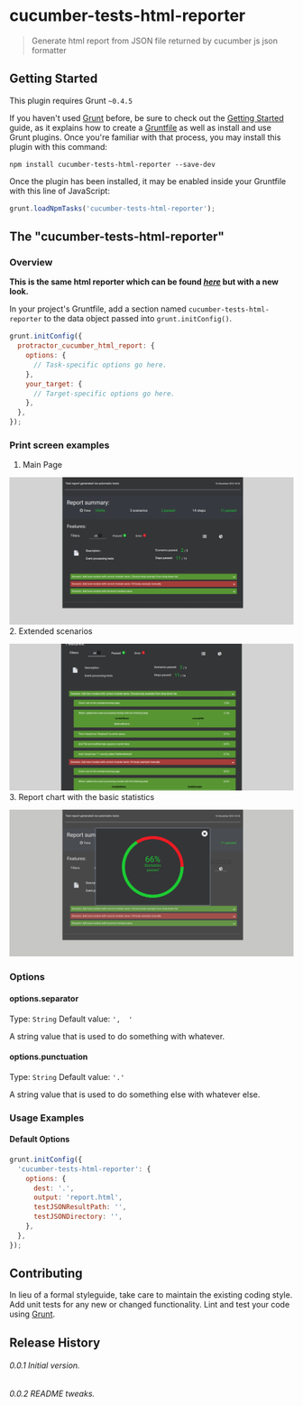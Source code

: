 # cucumber-tests-html-reporter

> Generate html report from JSON file returned by cucumber js json formatter

## Getting Started
This plugin requires Grunt `~0.4.5`

If you haven't used [Grunt](http://gruntjs.com/) before, be sure to check out the [Getting Started](http://gruntjs.com/getting-started) guide, as it explains how to create a [Gruntfile](http://gruntjs.com/sample-gruntfile) as well as install and use Grunt plugins. Once you're familiar with that process, you may install this plugin with this command:

```shell
npm install cucumber-tests-html-reporter --save-dev
```

Once the plugin has been installed, it may be enabled inside your Gruntfile with this line of JavaScript:

```js
grunt.loadNpmTasks('cucumber-tests-html-reporter');
```

## The "cucumber-tests-html-reporter"

### Overview
**This is the same html reporter which can be found _[here](https://www.npmjs.com/package/grunt-protractor-cucumber-html-report "grunt-protractor-cucumber-html-report")_ but with a new look.**

In your project's Gruntfile, add a section named `cucumber-tests-html-reporter` to the data object passed into `grunt.initConfig()`.

```js
grunt.initConfig({
  protractor_cucumber_html_report: {
    options: {
      // Task-specific options go here.
    },
    your_target: {
      // Target-specific options go here.
    },
  },
});
```
### Print screen examples
1. Main Page

![mainpage](./printScreens/main.png?raw=true "Main page")
2. Extended scenarios

![mainpage](./printScreens/extendedScenario.png?raw=true "Extended scenario")
3. Report chart with the basic statistics

![mainpage](./printScreens/chart.png?raw=true "Extended scenario")
### Options

#### options.separator
Type: `String`
Default value: `',  '`

A string value that is used to do something with whatever.

#### options.punctuation
Type: `String`
Default value: `'.'`

A string value that is used to do something else with whatever else.

### Usage Examples

#### Default Options

```js
grunt.initConfig({
  'cucumber-tests-html-reporter': {
    options: {
      dest: '.',
      output: 'report.html',
      testJSONResultPath: '',
      testJSONDirectory: '',
    },
  },
});
```

## Contributing
In lieu of a formal styleguide, take care to maintain the existing coding style. Add unit tests for any new or changed functionality. Lint and test your code using [Grunt](http://gruntjs.com/).

## Release History
###### 0.0.1 Initial version.
###### 0.0.2 README tweaks.
